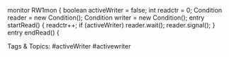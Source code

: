 monitor RW1mon {    boolean activeWriter  = false;    int readctr = 0;    Condition  reader = new Condition();    Condition  writer = new Condition();    entry startRead()  {
readctr++;
if (activeWriter)    reader.wait();
reader.signal();    }
    entry endRead()  {

   Tags & Topics:
   #activeWriter
   #activewriter